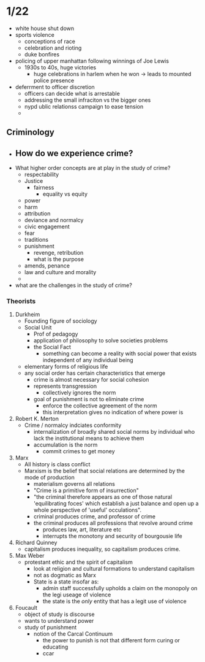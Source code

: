 # 1/22 #

 * white house shut down
 * sports violence
     - conceptions of race
     - celebration and rioting
     - duke bonfires
 * policing of upper manhattan following winnings of Joe Lewis
     - 1930s to 40s, huge victories
         + huge celebrations in harlem when he won -> leads to mounted police presence
 * deferrment to officer discretion 
     - officers can decide what is arrestable 
     - addressing the small infraciton vs the bigger ones
     - nypd ublic relationss campaign to ease tension
     - 


## Criminology ##

* How do we experience crime? 
    - 
* What higher order concepts are at play in the study of crime?
    - respectability
    - Justice
        + fairness
            * equality vs equity
    - power
    - harm
    - attribution
    - deviance and normalcy
    - civic engagement
    - fear
    - traditions
    - punishment
        + revenge, retribution
        + what is the purpose
    - amends, penance
    - law and culture and morality
    - 
* what are the challenges in the study of crime?

### Theorists ###
 1. Durkheim
     *  Founding figure of sociology
     *  Social Unit
         -  Prof of pedagogy
         -  application of philosophy to solve societies problems
         -  the Social Fact
             +  something can become a reality with social power that exists  independent of any individual being
     *  elementary forms of religious life
     *  any social order has certain characteristics that emerge
         - crime is almost necessary for social cohesion
         - represents transgression
             + collectively ignores the norm
         - goal of punishment is not to eliminate crime
             + enforce the collective agreement of the norm
             + this interpretation gives no indication of where power is
 2. Robert K. Merton
     * Crime / normalcy indciates conformity
         - internalization of broadly shared social norms by individual who  lack the institutional means to achieve them
         - accumulation is the norm
             + commit crimes to get money
 3. Marx
     *  All history is class conflict
     *  Marxism is the belief that social relations are determined by the mode  of production
         -  materialism governs all relations
         -  "Crime is a primitive form of insurrection"
         -  "the criminal therefore appears as one of those natural  'equilibrating foces' which establish a just balance and open up a  whole perspective of 'useful' occulations".
         -  criminal produces crime, and professor of crime
         -  the criminal produces all professions that revolve around crime
             +  produces law, art, literature etc
             +  interrupts the monotony and security of bourgousie life
 4. Richard Quinney
    * capitalism produces inequality, so capitalism produces crime.
 5. Max Weber
    * protestant ethic and the spirit of capitalism
        -  look at religion and cultural formations to understand capitalism
        -  not as dogmatic as Marx
        -  State is a state insofar as:
            +  admin staff successfully upholds a claim on the monopoly on the legi useage of violence
            +  the state is the *only* entity that has a legit use of violence
 6. Foucault 
    * object of study is discourse
    * wants to understand power  
    * study of punishment
        - notion of the Carcal Continuum
            + the power to punish is not that different form curing or educating
            + ccar
















